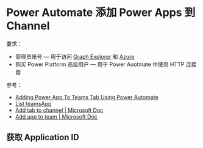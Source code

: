 
# Power Automate 添加 Power Apps 到 Channel

要求：

- 管理员账号 — 用于访问 [Graph Explorer](https://developer.microsoft.com/en-us/graph/graph-explorer) 和 [Azure](https://portal.azure.com)
- 购买 Power Platform 高级用户 — 用于 Power Auotmate 中使用 HTTP 连接器

参考：

- [Adding Power App To Teams Tab Using Power Automate](https://www.c-sharpcorner.com/article/adding-power-app-to-teams-tab-using-power-automate2/)
- [List teamsApp](https://docs.microsoft.com/en-us/graph/api/appcatalogs-list-teamsapps?view=graph-rest-1.0)
- [Add tab to channel | Microsoft Doc](https://docs.microsoft.com/en-us/graph/api/channel-post-tabs?view=graph-rest-1.0)
- [Add app to team | Microsoft Doc](https://docs.microsoft.com/en-us/graph/api/team-post-installedapps?view=graph-rest-1.0)

## 获取 Application ID
